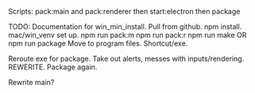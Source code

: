 Scripts:
  pack:main and pack:renderer
  then start:electron
  then package

TODO:
  Documentation for win_min_install.
    Pull from github.
    npm install.
    mac/win_venv set up.
    npm run pack:m
    npm run pack:r
    npm run make
    OR 
    npm run package
    Move to program files. Shortcut/exe.
  
  Reroute exe for package.
  Take out alerts, messes with inputs/rendering. REWERITE.
  Package again.

Rewrite main?